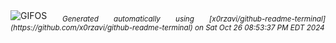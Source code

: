 <div align="justify">
<picture>
    <source media="(prefers-color-scheme: dark)" srcset="https://i.ibb.co/jhN9bgL/output-gif.gif">
    <source media="(prefers-color-scheme: light)" srcset="https://i.ibb.co/jhN9bgL/output-gif.gif">
    <img alt="GIFOS" src="https://i.ibb.co/jhN9bgL/output-gif.gif">
</picture>
<sub><i>Generated automatically using [x0rzavi/github-readme-terminal](https://github.com/x0rzavi/github-readme-terminal) on Sat Oct 26 08:53:37 PM EDT 2024</i></sub>
</div>

<!--  -->